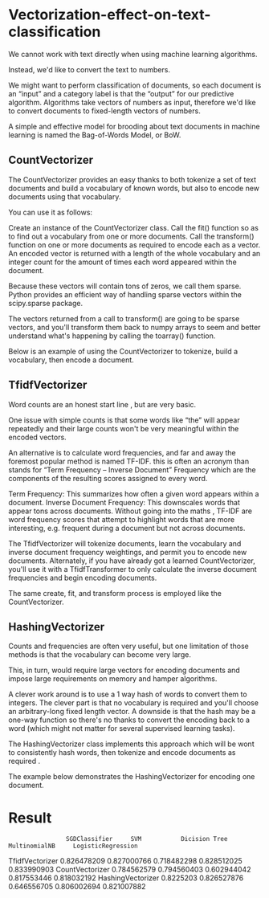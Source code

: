 # Vectorization-effect-on-text-classification

We cannot work with text directly when using machine learning algorithms.

Instead, we'd like to convert the text to numbers.

We might want to perform classification of documents, so each document is an “input” and a category label is that the “output” for our predictive algorithm. Algorithms take vectors of numbers as input, therefore we'd like to convert documents to fixed-length vectors of numbers.

A simple and effective model for brooding about text documents in machine learning is named the Bag-of-Words Model, or BoW.

## CountVectorizer
The CountVectorizer provides an easy thanks to both tokenize a set of text documents and build a vocabulary of known words, but also to encode new documents using that vocabulary.

You can use it as follows:

Create an instance of the CountVectorizer class.
Call the fit() function so as to find out a vocabulary from one or more documents.
Call the transform() function on one or more documents as required to encode each as a vector.
An encoded vector is returned with a length of the whole vocabulary and an integer count for the amount of times each word appeared within the document.

Because these vectors will contain tons of zeros, we call them sparse. Python provides an efficient way of handling sparse vectors within the scipy.sparse package.

The vectors returned from a call to transform() are going to be sparse vectors, and you'll transform them back to numpy arrays to seem and better understand what's happening by calling the toarray() function.

Below is an example of using the CountVectorizer to tokenize, build a vocabulary, then encode a document.


## TfidfVectorizer

Word counts are an honest start line , but are very basic.

One issue with simple counts is that some words like “the” will appear repeatedly and their large counts won't be very meaningful within the encoded vectors.

An alternative is to calculate word frequencies, and far and away the foremost popular method is named TF-IDF. this is often an acronym than stands for “Term Frequency – Inverse Document” Frequency which are the components of the resulting scores assigned to every word.

Term Frequency: This summarizes how often a given word appears within a document.
Inverse Document Frequency: This downscales words that appear tons across documents.
Without going into the maths , TF-IDF are word frequency scores that attempt to highlight words that are more interesting, e.g. frequent during a document but not across documents.

The TfidfVectorizer will tokenize documents, learn the vocabulary and inverse document frequency weightings, and permit you to encode new documents. Alternately, if you have already got a learned CountVectorizer, you'll use it with a TfidfTransformer to only calculate the inverse document frequencies and begin encoding documents.

The same create, fit, and transform process is employed like the CountVectorizer.


## HashingVectorizer
Counts and frequencies are often very useful, but one limitation of those methods is that the vocabulary can become very large.

This, in turn, would require large vectors for encoding documents and impose large requirements on memory and hamper algorithms.

A clever work around is to use a 1 way hash of words to convert them to integers. The clever part is that no vocabulary is required and you'll choose an arbitrary-long fixed length vector. A downside is that the hash may be a one-way function so there's no thanks to convert the encoding back to a word (which might not matter for several supervised learning tasks).

The HashingVectorizer class implements this approach which will be wont to consistently hash words, then tokenize and encode documents as required .

The example below demonstrates the HashingVectorizer for encoding one document.


# Result
	                SGDClassifier	  SVM	        Dicision Tree	  MultinomialNB	    LogisticRegression
TfidfVectorizer	  0.826478209	  0.827000766	    0.718482298	    0.828512025	      0.833990903
CountVectorizer	  0.784562579	  0.794560403	    0.602944042	    0.817553446	      0.818032192
HashingVectorizer	0.8225203	    0.826527876	    0.646556705	    0.806002694	      0.821007882

